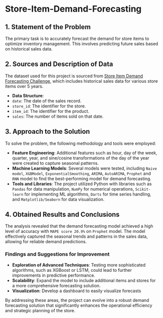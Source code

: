 # Store-Item-Demand-Forecasting

## 1. Statement of the Problem
The primary task is to accurately forecast the demand for store items to optimize inventory management. This involves predicting future sales based on historical sales data.

## 2. Sources and Description of Data
The dataset used for this project is sourced from [Store Item Demand Forecasting Challenge](https://www.kaggle.com/competitions/demand-forecasting-kernels-only/overview), which includes historical sales data for various store items over 5 years.

- **Data Structure**: 
- `date`: The date of the sales record.
- `store_id`: The identifier for the store.
- `item_id`: The identifier for the product.
- `sales`: The number of items sold on that date.
  
## 3. Approach to the Solution
To solve the problem, the following methodology and tools were employed:

- **Feature Engineering**: Additional features such as hour, day of the week, quarter, year, and sine/cosine transformations of the day of the year were created to capture seasonal patterns.
- **Machine Learning Models**: Several models were tested, including `Naive model`, `XGBModel`, `ExponentialSmoothing`, `ARIMA`, `AutoARIMA`, `Prophet` and `RNN` model to find the best-performing model for demand forecasting.
- **Tools and Libraries**: The project utilized Python with libraries such as `Pandas` for data manipulation, `NumPy` for numerical operations, `Scikit-learn` for implementing ML algorithms, `Darts` for time series handling, and `Matplotlib/Seaborn` for data visualization.

## 4. Obtained Results and Conclusions
The analysis revealed that the demand forecasting model achieved a high level of accuracy with `MAPE score 20.9%` on `Prophet` model. The model effectively captured the seasonal trends and patterns in the sales data, allowing for reliable demand predictions.


### Findings and Suggestions for Improvement
- **Exploration of Advanced Techniques**: Testing more sophisticated algorithms, such as XGBoost or LSTM, could lead to further improvements in predictive performance.
- **Scalability**: Expand the model to include additional items and stores for a more comprehensive forecasting solution.
- **Visualization**: Develop a dashboard  to easily visualize forecasts

By addressing these areas, the project can evolve into a robust demand forecasting solution that significantly enhances the operational efficiency and strategic planning of the store.